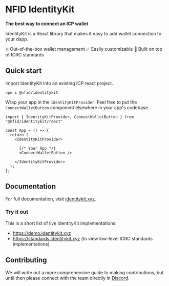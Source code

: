 # NFID IdentityKit

**The best way to connect an ICP wallet**

IdentityKit is a React library that makes it easy to add wallet connection to your dapp.

🔥 Out-of-the-box wallet management
✅ Easily customizable
🦄 Built on top of ICRC standards

## Quick start

Import IdentityKit into an existing ICP react project.

```
npm i @nfid/identitykit
```

Wrap your app in the `IdentityKitProvider`. Feel free to put the `ConnectWalletButton` component elsewhere in your app's codebase. 

```
import { IdentityKitProvider, ConnectWalletButton } from "@nfid/identitykit/react"

const App = () => {
  return (
    <IdentityKitProvider>

      {/* Your App */}
      <ConnectWalletButton />

    </IdentityKitProvider>
  );
};
```

## Documentation

For full documentation, visit [identitykit.xyz](https://identitykit.xyz).

### Try it out

This is a short list of live IdentityKit implementations:
- https://demo.identitykit.xyz
- https://standards.identitykit.xyz (to view low-level ICRC standards implementations)

## Contributing

We will write out a more comprehensive guide to making contributions, but until then please connect with the team directly in [Discord](https://discord.gg/bJK5HE6KDn).